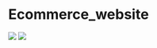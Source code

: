 # Ecommerce_website

<img src="https://www.linkpicture.com/q/아미Japan-n-ArmyJapan.png" >

<img src="https://www.linkpicture.com/q/btsarmy-screen.jpg" >

